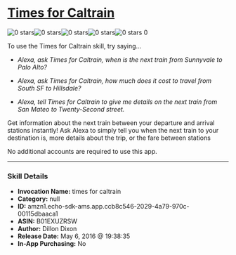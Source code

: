 # [Times for Caltrain](http://alexa.amazon.com/#skills/amzn1.echo-sdk-ams.app.ccb8c546-2029-4a79-970c-00115dbaaca1)
![0 stars](../../images/ic_star_border_black_18dp_1x.png)![0 stars](../../images/ic_star_border_black_18dp_1x.png)![0 stars](../../images/ic_star_border_black_18dp_1x.png)![0 stars](../../images/ic_star_border_black_18dp_1x.png)![0 stars](../../images/ic_star_border_black_18dp_1x.png) 0

To use the Times for Caltrain skill, try saying...

* *Alexa, ask Times for Caltrain, when is the next train from Sunnyvale to Palo Alto?*

* *Alexa, ask Times for Caltrain, how much does it cost to travel from South SF to Hillsdale?*

* *Alexa, tell Times for Caltrain to give me details on the next train from San Mateo to Twenty-Second street.*

Get information about the next train between your departure and arrival  stations instantly! Ask Alexa to simply tell you when the next train to your destination is, more details about the trip, or the fare between stations

No additional accounts are required to use this app.

***

### Skill Details

* **Invocation Name:** times for caltrain
* **Category:** null
* **ID:** amzn1.echo-sdk-ams.app.ccb8c546-2029-4a79-970c-00115dbaaca1
* **ASIN:** B01EXUZRSW
* **Author:** Dillon Dixon
* **Release Date:** May 6, 2016 @ 19:38:35
* **In-App Purchasing:** No
